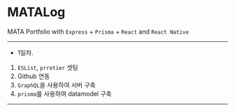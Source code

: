 # MATALog

MATA Portfolio with `Express` + `Prisma` + `React` and `React Native`

---
- 1일차.
 1. `ESList`, `prretier` 셋팅
 2. Github 연동
 3. `GraphQL`을 사용하여 서버 구축
 4. `prisma`를 사용하여 datamodel 구축
---
